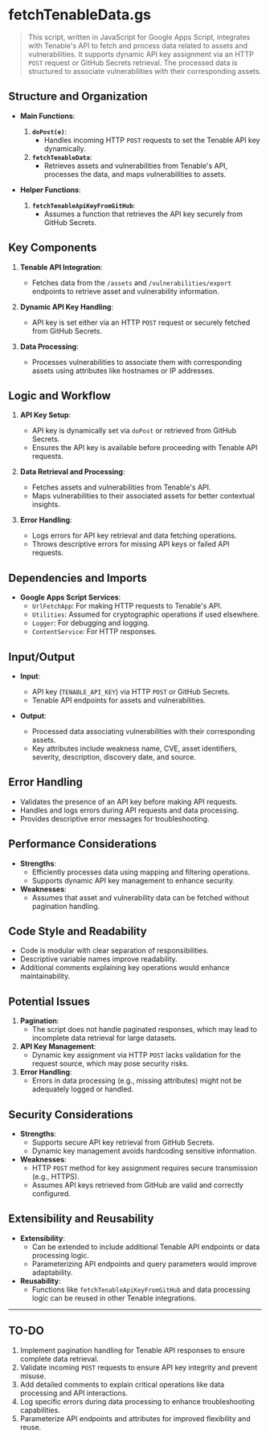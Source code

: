 # fetchTenableData.gs

> This script, written in JavaScript for Google Apps Script, integrates with Tenable's API to fetch and process data related to assets and vulnerabilities. It supports dynamic API key assignment via an HTTP `POST` request or GitHub Secrets retrieval. The processed data is structured to associate vulnerabilities with their corresponding assets.

## Structure and Organization
- **Main Functions**:
    1. **`doPost(e)`**:
        - Handles incoming HTTP `POST` requests to set the Tenable API key dynamically.
    2. **`fetchTenableData`**:
        - Retrieves assets and vulnerabilities from Tenable's API, processes the data, and maps vulnerabilities to assets.

- **Helper Functions**:
    1. **`fetchTenableApiKeyFromGitHub`**:
        - Assumes a function that retrieves the API key securely from GitHub Secrets.

## Key Components
1. **Tenable API Integration**:
    - Fetches data from the `/assets` and `/vulnerabilities/export` endpoints to retrieve asset and vulnerability information.

2. **Dynamic API Key Handling**:
    - API key is set either via an HTTP `POST` request or securely fetched from GitHub Secrets.

3. **Data Processing**:
    - Processes vulnerabilities to associate them with corresponding assets using attributes like hostnames or IP addresses.

## Logic and Workflow
1. **API Key Setup**:
    - API key is dynamically set via `doPost` or retrieved from GitHub Secrets.
    - Ensures the API key is available before proceeding with Tenable API requests.

2. **Data Retrieval and Processing**:
    - Fetches assets and vulnerabilities from Tenable's API.
    - Maps vulnerabilities to their associated assets for better contextual insights.

3. **Error Handling**:
    - Logs errors for API key retrieval and data fetching operations.
    - Throws descriptive errors for missing API keys or failed API requests.

## Dependencies and Imports
- **Google Apps Script Services**:
    - `UrlFetchApp`: For making HTTP requests to Tenable's API.
    - `Utilities`: Assumed for cryptographic operations if used elsewhere.
    - `Logger`: For debugging and logging.
    - `ContentService`: For HTTP responses.

## Input/Output
- **Input**:
    - API key (`TENABLE_API_KEY`) via HTTP `POST` or GitHub Secrets.
    - Tenable API endpoints for assets and vulnerabilities.

- **Output**:
    - Processed data associating vulnerabilities with their corresponding assets.
    - Key attributes include weakness name, CVE, asset identifiers, severity, description, discovery date, and source.

## Error Handling
- Validates the presence of an API key before making API requests.
- Handles and logs errors during API requests and data processing.
- Provides descriptive error messages for troubleshooting.

## Performance Considerations
- **Strengths**:
    - Efficiently processes data using mapping and filtering operations.
    - Supports dynamic API key management to enhance security.
- **Weaknesses**:
    - Assumes that asset and vulnerability data can be fetched without pagination handling.

## Code Style and Readability
- Code is modular with clear separation of responsibilities.
- Descriptive variable names improve readability.
- Additional comments explaining key operations would enhance maintainability.

## Potential Issues
1. **Pagination**:
    - The script does not handle paginated responses, which may lead to incomplete data retrieval for large datasets.
2. **API Key Management**:
    - Dynamic key assignment via HTTP `POST` lacks validation for the request source, which may pose security risks.
3. **Error Handling**:
    - Errors in data processing (e.g., missing attributes) might not be adequately logged or handled.

## Security Considerations
- **Strengths**:
    - Supports secure API key retrieval from GitHub Secrets.
    - Dynamic key management avoids hardcoding sensitive information.
- **Weaknesses**:
    - HTTP `POST` method for key assignment requires secure transmission (e.g., HTTPS).
    - Assumes API keys retrieved from GitHub are valid and correctly configured.

## Extensibility and Reusability
- **Extensibility**:
    - Can be extended to include additional Tenable API endpoints or data processing logic.
    - Parameterizing API endpoints and query parameters would improve adaptability.
- **Reusability**:
    - Functions like `fetchTenableApiKeyFromGitHub` and data processing logic can be reused in other Tenable integrations.

---

## TO-DO
1. Implement pagination handling for Tenable API responses to ensure complete data retrieval.
2. Validate incoming `POST` requests to ensure API key integrity and prevent misuse.
3. Add detailed comments to explain critical operations like data processing and API interactions.
4. Log specific errors during data processing to enhance troubleshooting capabilities.
5. Parameterize API endpoints and attributes for improved flexibility and reuse.
